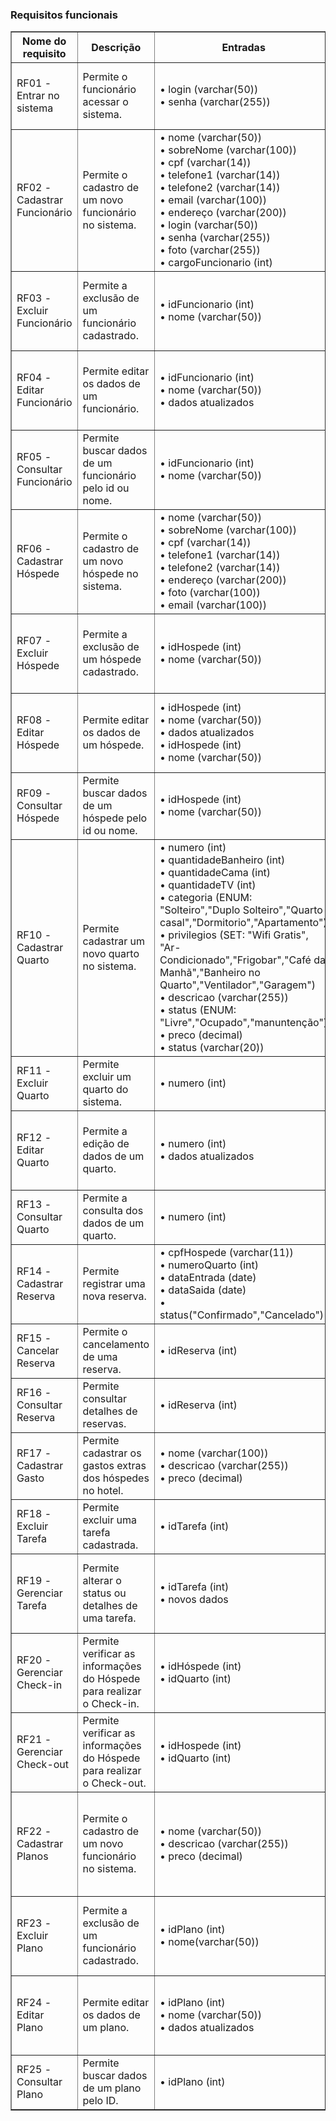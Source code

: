 ### Requisitos funcionais

<table border=1>
    <thead>
        <tr>
            <th>Nome do requisito</th>
            <th>Descrição</th>
            <th>Entradas</th>
            <th>Origem</th>
            <th>Saída</th>
            <th>Destino</th>
            <th>Ação</th>
            <th>Pré-condição</th>
            <th>Pós-condição</th>
            <th>Efeito colateral</th>
        </tr>
    </thead>
    <tbody>
        <tr>
            <td>RF01 - Entrar no sistema</td>
            <td>Permite o funcionário acessar o sistema.</td>
            <td>
                • login (varchar(50))<br>
                • senha (varchar(255))<br>
            </td>
            <td>Formulário de login</td>
            <td>Mensagem de sucesso ou erro</td>
            <td>Banco de dados, tabela de LOG</td>
            <td>Validar o login e senha do funcionário</td>
            <td>O funcionário deve estar cadastrado no sistema</td>
            <td>É redirecionado para a dashboard do sistema</td>
            <td>Sem efeito colateral</td>
        </tr>
        <tr>
            <td>RF02 - Cadastrar Funcionário</td>
            <td>Permite o cadastro de um novo funcionário no sistema.</td>
            <td>
                • nome (varchar(50)) <br>
                • sobreNome (varchar(100))<br>
                • cpf (varchar(14))<br>
                • telefone1 (varchar(14))<br>
                • telefone2 (varchar(14))<br>
                • email (varchar(100))<br>
                • endereço (varchar(200))<br>
                • login (varchar(50))<br>
                • senha (varchar(255))<br>
                • foto (varchar(255))<br>
                • cargoFuncionario (int)<br>
            </td>
            <td>Formulário de cadastro de funcionário</td>
            <td>Mensagem de sucesso ou erro</td>
            <td>Banco de dados de funcionários</td>
            <td>
                1. Validar campos obrigatórios <br>
                2. Verificar unicidade do CPF <br>
                3. Salvar os dados no banco <br>
            </td>
            <td>Usuário deve estar autenticado como gerente.</td>
            <td>Funcionário cadastrado com sucesso.</td>
            <td>Sem efeito colateral</td>
        </tr>
        <tr>
            <td>RF03 - Excluir Funcionário</td>
            <td>Permite a exclusão de um funcionário cadastrado.</td>
            <td>
                • idFuncionario (int) <br>
                • nome (varchar(50)) <br>
            </td>
            <td>Interface de consulta de funcionários</td>
            <td>Mensagem de confirmação</td>
            <td>Banco de dados de funcionários</td>
            <td>
                4. Localizar funcionário <br>
                5. Confirmar exclusão <br>
                6. Remover do banco <br>
            </td>
            <td>Funcionário deve estar cadastrado</td>
            <td>Funcionário removido do sistema.</td>
            <td>Sem efeito colateral</td>
        </tr>
        <tr>
            <td>RF04 - Editar Funcionário</td>
            <td>Permite editar os dados de um funcionário.</td>
            <td>
                • idFuncionario (int) <br>
                • nome (varchar(50)) <br>
                • dados atualizados <br>
            </td>
            <td>Interface de edição de funcionário</td>
            <td>Mensagem de sucesso ou erro</td>
            <td>Banco de dados de funcionários</td>
            <td>
                7. Buscar funcionário <br>
                8. Aplicar alterações <br>
                9. Salvar no banco <br>
            </td>
            <td>Funcionário existente</td>
            <td>Informações atualizadas.</td>
            <td>Sem efeito colateral</td>
        </tr>
        <tr>
            <td>RF05 - Consultar Funcionário</td>
            <td>Permite buscar dados de um funcionário pelo id ou nome.</td>
            <td>
                • idFuncionario (int) <br>
                • nome (varchar(50)) <br>
            </td>
            <td>Campo de busca de funcionário</td>
            <td>Dados do funcionário encontrado</td>
            <td>Interface de exibição de dados</td>
            <td>
                10. Buscar por Nome ou id do funcionário <br>
                11. Exibir resultado <br>
            </td>
            <td>Funcionário deve estar cadastrado.</td>
            <td>Funcionário visualizado.</td>
            <td>Sem efeito colateral</td>
        </tr>
        <tr>
            <td>RF06 - Cadastrar Hóspede</td>
            <td>Permite o cadastro de um novo hóspede no sistema.</td>
            <td>
                • nome (varchar(50)) <br>
                • sobreNome (varchar(100)) <br>
                • cpf (varchar(14)) <br> 
                • telefone1 (varchar(14)) <br>
                • telefone2 (varchar(14)) <br>
                • endereço (varchar(200)) <br>
                • foto (varchar(100)) <br>
                • email (varchar(100)) <br>
            </td>
            <td>Formulário de cadastro de hóspede</td>
            <td>Mensagem de sucesso ou erro</td>
            <td>Banco de dados de hóspede</td>
            <td>
                12. Validar campos <br>
                13. Verificar CPF único <br>
                14. Salvar dados <br>
            </td>
            <td>Usuário autenticado como recepcionista.</td>
            <td>Hóspede cadastrado.</td>
            <td>Sem efeito colateral</td>
        </tr>
        <tr>
            <td>RF07 - Excluir Hóspede</td>
            <td>Permite a exclusão de um hóspede cadastrado.</td>
            <td>
                • idHospede (int) <br>
                • nome (varchar(50)) <br>
            </td>
            <td> Interface de consulta de hóspedes</td>
            <td>Mensagem de confirmação</td>
            <td>Banco de dados de hóspedes</td>
            <td>
                15. Buscar hóspede <br>
                16. Confirmar exclusão <br>
                17. Remover hóspede <br>
            </td>
            <td>Hóspede cadastrado.</td>
            <td>Hóspede removido do sistema.</td>
            <td>Sem efeito colateral</td>
        </tr>
        <tr>
            <td>RF08 - Editar Hóspede</td>
            <td>Permite editar os dados de um hóspede.</td>
            <td>
                • idHospede (int) <br>
                • nome (varchar(50)) <br>
                • dados atualizados <br>
                • idHospede (int) <br>
                • nome (varchar(50)) <br>
            </td>
            <td>Interface de edição de hóspede</td>
            <td>Mensagem de sucesso ou erro</td>
            <td>Banco de dados de hóspedes</td>
            <td>
                18. Buscar hóspede <br>
                19. Atualizar campos <br>
                20. Salvar alterações <br>
            </td>
            <td>Hóspede existente.</td>
            <td>Informações atualizadas.</td>
            <td>Sem efeito colateral</td>
        </tr>
        <tr>
            <td>RF09 - Consultar Hóspede</td>
            <td>Permite buscar dados de um hóspede pelo id ou nome.</td>
            <td>
                • idHospede (int) <br>
                • nome (varchar(50)) <br>
            </td>
            <td>Campo de busca de hóspede</td>
            <td>Dados do hóspede</td>
            <td>Interface de exibição</td>
            <td>
                21. Buscar por Nome ou id <br>
                22. Exibir resultado <br>
            </td>
            <td>Hóspede cadastrado.</td>
            <td>Visualização completa do hóspede.</td>
            <td>Sem efeito colateral</td>
        </tr>
        <tr>
            <td>RF10 - Cadastrar Quarto</td>
            <td>Permite cadastrar um novo quarto no sistema.</td>
            <td>
                • numero (int) <br>
                • quantidadeBanheiro (int) <br>
                • quantidadeCama (int) <br>
                • quantidadeTV (int) <br>
                • categoria (ENUM: "Solteiro","Duplo Solteiro","Quarto casal","Dormitorio","Apartamento") <br>
                • privilegios (SET: "Wifi Gratis", "Ar-Condicionado","Frigobar","Café da Manhã","Banheiro no Quarto","Ventilador","Garagem") <br>
                • descricao (varchar(255)) <br>
                • status (ENUM: "Livre","Ocupado","manuntenção") <br>
                • preco (decimal) <br>
                • status (varchar(20)) <br>
            </td>
            <td>Formulário de cadastro de quarto</td>
            <td>Mensagem de sucesso</td>
            <td>Banco de dados de quartos</td>
            <td>
                23. Preencher campos <br>
                24. Validar dados <br>
                25. Salvar no banco <br>
            </td>
            <td>Usuário autenticado.</td>
            <td>Quarto cadastrado.</td>
            <td>Sem efeito colateral</td>
        </tr>
        <tr>
            <td>RF11 - Excluir Quarto</td>
            <td>Permite excluir um quarto do sistema.</td>
            <td>
                • numero (int) <br>
            </td>
            <td>Interface de listagem de quartos</td>
            <td>Mensagem de sucesso</td>
            <td>Banco de dados de quartos</td>
            <td>
                26. Verificar disponibilidade <br>
                27. Excluir quarto <br>
            </td>
            <td>Quarto sem reservas futuras.</td>
            <td>Quarto excluído com sucesso.</td>
            <td>Sem efeito colateral</td>
        </tr>
        <tr>
            <td>RF12 - Editar Quarto</td>
            <td>Permite a edição de dados de um quarto.</td>
            <td>
                • numero (int) <br>
                • dados atualizados <br>
            </td>
            <td>Interface de edição de quarto</td>
            <td>Mensagem de sucesso</td>
            <td>Banco de dados de quartos</td>
            <td>
                28. Buscar quarto <br>
                29. Editar campos <br>
                30. Salvar alterações <br>
            </td>
            <td>Quarto existente.</td>
            <td>Dados atualizados com sucesso.</td>
            <td>Sem efeito colateral</td>
        </tr>
        <tr>
            <td>RF13 - Consultar Quarto</td>
            <td>Permite a consulta dos dados de um quarto.</td>
            <td>
                • numero (int) <br>
            </td>
            <td>Campo de busca de quarto</td>
            <td>Informações do quarto</td>
            <td>Interface de visualização</td>
            <td>
                31. Buscar quarto <br>
                32. Exibir dados <br>
            </td>
            <td>Quarto deve existir.</td>
            <td>Visualização dos dados.</td>
            <td>Sem efeito colateral</td>
        </tr>
        <tr>
            <td>RF14 - Cadastrar Reserva</td>
            <td>Permite registrar uma nova reserva.</td>
            <td>
                • cpfHospede (varchar(11)) <br>
                • numeroQuarto (int) <br>
                • dataEntrada (date) <br>
                • dataSaida (date) <br>
                • status("Confirmado","Cancelado") <br>
            </td>
            <td>Formulário de reserva</td>
            <td>Mensagem de confirmação</td>
            <td>Banco de reservas</td>
            <td>
                33. Preencher formulário <br>
                34. Validar disponibilidade <br>
                35. Salvar reserva <br>
            </td>
            <td>Hóspede e quarto cadastrados.</td>
            <td>Reserva criada.</td>
            <td>Sem efeito colateral</td>
        </tr>
        <tr>
            <td>RF15 - Cancelar Reserva</td>
            <td>Permite o cancelamento de uma reserva.</td>
            <td>
                • idReserva (int) <br>
            </td>
            <td>Lista de reservas</td>
            <td>Mensagem de sucesso</td>
            <td>Banco de reservas</td>
            <td>
                36. Selecionar reserva <br>
                37. Confirmar cancelamento <br>
            </td>
            <td>Reserva ativa.</td>
            <td>Reserva cancelada.</td>
            <td>Sem efeito colateral</td>
        </tr>
        <tr>
            <td>RF16 - Consultar Reserva</td>
            <td>Permite consultar detalhes de reservas.</td>
            <td>
                • idReserva (int) <br>
            </td>
            <td>Campo de busca de reservas</td>
            <td>Dados da reserva</td>
            <td>Interface de visualização</td>
            <td>
                38. Buscar por ID <br>
                39. Exibir dados <br>
            </td>
            <td>Reserva existente.</td>
            <td>Reserva visualizada.</td>
            <td>Sem efeito colateral</td>
        </tr>
        <tr>
            <td>RF17 - Cadastrar Gasto</td>
            <td>Permite cadastrar os gastos extras dos hóspedes no hotel.</td>
            <td>
                • nome (varchar(100)) <br>
                • descricao (varchar(255)) <br>
                • preco (decimal) <br>
            </td>
            <td>Formulário de serviço</td>
            <td>Mensagem de sucesso</td>
            <td>Banco de dados de hóspedes</td>
            <td>
                40. Preencher campos <br>
                41. Salvar dados <br>
            </td>
            <td>Usuário autenticado.</td>
            <td>Serviço disponível.</td>
            <td>Sem efeito colateral</td>
        </tr>
        <tr>
            <td>RF18 - Excluir Tarefa</td>
            <td>Permite excluir uma tarefa cadastrada.</td>
            <td>
                • idTarefa (int) <br>
            </td>
            <td>Lista de tarefas</td>
            <td>Mensagem de confirmação</td>
            <td>Banco de tarefas</td>
            <td>
                42. Selecionar tarefa <br>
                43. Excluir tarefa <br>
            </td>
            <td>Tarefa existente.</td>
            <td>Tarefa excluída.</td>
            <td>Sem efeito colateral</td>
        </tr>
        <tr>
            <td>RF19 - Gerenciar Tarefa</td>
            <td>Permite alterar o status ou detalhes de uma tarefa.</td>
            <td>
                • idTarefa (int) <br>
                • novos dados <br>
            </td>
            <td>Interface de tarefas</td>
            <td>Mensagem de sucesso</td>
            <td>Banco de tarefas</td>
            <td>
                44. Buscar tarefa <br>
                45. Atualizar dados <br>
                46. Salvar mudanças <br>
            </td>
            <td>Tarefa existente.</td>
            <td>Status atualizado.</td>
            <td>Sem efeito colateral</td>
        </tr>
        <tr>
            <td>RF20 - Gerenciar Check-in</td>
            <td>Permite verificar as informações do Hóspede para realizar o Check-in.</td>
            <td>
                • idHóspede (int) <br>
                • idQuarto (int) <br>
            </td>
            <td>Campo de busca</td>
            <td>Dados do Hóspede</td>
            <td>Interface de visualização</td>
            <td>
                47. Buscar por ID <br>
                48. Exibir dados <br>
            </td>
            <td>Hóspede existente.</td>
            <td>Dados exibidos.</td>
            <td>Sem efeito colateral</td>
        </tr>
        <tr>
            <td>RF21 - Gerenciar Check-out</td>
            <td>Permite verificar as informações do Hóspede para realizar o Check-out.</td>
            <td>
                • idHospede (int) <br>
                • idQuarto (int) <br>
            </td>
            <td>Campo de busca</td>
            <td>Dados do Hóspede</td>
            <td>Interface de visualização</td>
            <td>
                49. Buscar por ID <br>
                50. Exibir dados <br>
            </td>
            <td>Hóspede existente.</td>
            <td>Dados exibidos.</td>
            <td>Sem efeito colateral</td>
        </tr>
        <tr>
            <td>RF22 - Cadastrar Planos</td>
            <td>Permite o cadastro de um novo funcionário no sistema.</td>
            <td>
                • nome (varchar(50)) <br>
                • descricao (varchar(255)) <br>
                • preco (decimal) <br>
            </td>
            <td>Formulário de cadastro de planos</td>
            <td>Mensagem de sucesso ou erro</td>
            <td>Banco de dados de planos</td>
            <td>
                51. Validar campos obrigatórios <br>
                52. Salvar os dados no banco <br>
            </td>
            <td>Usuário deve estar autenticado como gerente.</td>
            <td>Plano cadastrado com sucesso.</td>
            <td>É possível que no cadastro de planos possa haver planos duplicados</td>
        </tr>
        <tr>
            <td>RF23 - Excluir Plano</td>
            <td>Permite a exclusão de um funcionário cadastrado.</td>
            <td>
                • idPlano (int) <br>
                • nome(varchar(50)) <br>
            </td>
            <td>Interface de consulta de planos</td>
            <td>Mensagem de confirmação</td>
            <td>Banco de dados de planos</td>
            <td>
                53. Localizar plano <br>
                54. Confirmar exclusão <br>
                55. Remover do banco <br>
            </td>
            <td>Plano deve estar cadastrado.</td>
            <td>Plano removido do sistema.</td>
            <td>Sem efeito colateral</td>
        </tr>
        <tr>
            <td>RF24 - Editar Plano</td>
            <td>Permite editar os dados de um plano.</td>
            <td>
                • idPlano (int) <br>
                • nome (varchar(50)) <br>
                • dados atualizados <br>
            </td>
            <td>Interface de edição de plano</td>
            <td>Mensagem de sucesso ou erro</td>
            <td>Banco de dados de planos</td>
            <td>
                56. Buscar plano <br>
                57. Aplicar alterações <br>
                58. Salvar no banco <br>
            </td>
            <td>Plano existente.</td>
            <td>Informações atualizadas.</td>
            <td>Sem efeito colateral</td>
        </tr>
        <tr>
            <td>RF25 - Consultar Plano</td>
            <td>Permite buscar dados de um plano pelo ID.</td>
            <td>
                • idPlano (int) <br>
            </td>
            <td>Campo de busca de plano</td>
            <td>Dados do plano encontrado</td>
            <td>Interface de exibição de dados</td>
            <td>
                1.Buscar por id do plano <br>
                2.Exibir resultado <br>
            </td>
            <td>Plano deve estar cadastrado.</td>
            <td>Plano visualizado.</td>
            <td>Sem efeito colateral</td>
        </tr>
    </tbody>
</table>